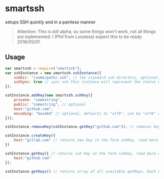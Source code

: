 # smartssh
setups SSH quickly and in a painless manner

> Attention: This is still alpha, so some things won't work, not all things are inplemented.
I (Phil from Lossless) expect this to be ready 2016/05/01.

## Usage

```javascript
var smartssh = require("smartssh");
var sshInstance = new smartssh.sshInstance({
    sshDir: "/some/path/.ssh", // the standard ssh directory, optional, defaults to "~./.ssh"
    sshSync: true // sync ssh this instance will represent the status of an ssh dir if set to true;
});

sshInstance.addKey(new smartssh.sshKey({ 
    private: "somestring",
    public: "somestring", // optional
    host:"github.com",
    encoding: "base64" // optional, defaults to "utf8", can be "utf8" or "base64", useful for reading ssh keys from environment variables
}));

sshInstance.removeKey(sshInstance.getKey("github.com")); // removes key for host "github.com" is present

sshInstance.createKey({
    host:"gitlab.com" // returns new key in the form sshKey, read more about the sshKey class below
})

sshInstance.getKey({ // returns ssh key in the form sshKey, read more about the sshKey class below
    host:"github.com"
});

sshInstance.getKeys() // returns array of all available getKeys. Each key is in form of class sshKey

```
